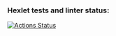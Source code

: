 ### Hexlet tests and linter status:
[![Actions Status](https://github.com/sva24/python-project-50/actions/workflows/hexlet-check.yml/badge.svg)](https://github.com/sva24/python-project-50/actions)
